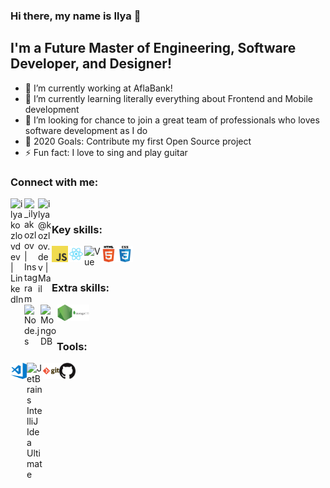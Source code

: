 ### Hi there, my name is Ilya 👋

## I'm a Future Master of Engineering, Software Developer, and Designer!
- 🔭 I’m currently working at AflaBank!
- 🌱 I’m currently learning literally everything about Frontend and Mobile development
- 👯 I’m looking for chance to join a great team of professionals who loves software development as I do
- 🥅 2020 Goals: Contribute my first Open Source project
- ⚡ Fun fact: I love to sing and play guitar

### Connect with me:

[<img align="left" alt="ilyakozlovdev | LinkedIn" width="22px" src="https://cdn.jsdelivr.net/npm/simple-icons@v3/icons/linkedin.svg" />][linkedin]
[<img align="left" alt="_ilyakozlov | Instagram" width="22px" src="https://cdn.jsdelivr.net/npm/simple-icons@v3/icons/instagram.svg" />][instagram]
<a href="mailto:ilya@kozlov.dev"><img align="left" alt="ilya@kozlov.dev | Mail" width="22px" src="https://cdn.iconscout.com/icon/free/png-512/mail-1138-827052.png" /></a>

<br />

### Key skills:

<a href="https://javascript.com">
  <img align="left" alt="JavaScript" width="26px" src="https://raw.githubusercontent.com/github/explore/80688e429a7d4ef2fca1e82350fe8e3517d3494d/topics/javascript/javascript.png" />
</a>
<a href="https://reactjs.org/">
  <img align="left" alt="React" width="26px" src="https://raw.githubusercontent.com/github/explore/80688e429a7d4ef2fca1e82350fe8e3517d3494d/topics/react/react.png" />
</a>
<a href="https://vuejs.org">
  <img align="left" alt="Vue" width="26px" src="https://upload.wikimedia.org/wikipedia/commons/thumb/9/95/Vue.js_Logo_2.svg/1200px-Vue.js_Logo_2.svg.png" />
</a>
<img align="left" alt="HTML5" width="26px" src="https://raw.githubusercontent.com/github/explore/80688e429a7d4ef2fca1e82350fe8e3517d3494d/topics/html/html.png" />
<img align="left" alt="CSS3" width="26px" src="https://raw.githubusercontent.com/github/explore/80688e429a7d4ef2fca1e82350fe8e3517d3494d/topics/css/css.png" />

<br />
<br />

### Extra skills:

<a href="https://dart.dev">
  <img align="left" alt="Node.js" width="26px" src="https://pbs.twimg.com/profile_images/993555605078994945/Yr-pWI4G.jpg" />
</a>
<a href="https://flutter.dev">
  <img align="left" alt="MongoDB" width="26px" src="https://strattonapps.com/wp-content/uploads/2020/02/flutter-logo-5086DD11C5-seeklogo.com_.png" />
</a>
<a href="https://nodejs.org/en/">
  <img align="left" alt="Node.js" width="26px" src="https://raw.githubusercontent.com/github/explore/80688e429a7d4ef2fca1e82350fe8e3517d3494d/topics/nodejs/nodejs.png" />
</a>
<a href="https://www.mongodb.com">
  <img align="left" alt="MongoDB" width="26px" src="https://raw.githubusercontent.com/github/explore/80688e429a7d4ef2fca1e82350fe8e3517d3494d/topics/mongodb/mongodb.png" />
</a>

<br />
<br />

### Tools:

<a href="https://code.visualstudio.com">
  <img align="left" alt="Visual Studio Code" width="26px" src="https://raw.githubusercontent.com/github/explore/80688e429a7d4ef2fca1e82350fe8e3517d3494d/topics/visual-studio-code/visual-studio-code.png" />
</a>
<a href="https://www.jetbrains.com">
  <img align="left" alt="JetBrains IntelliJ Idea Ultimate" width="26px" src="https://upload.wikimedia.org/wikipedia/commons/thumb/d/d5/IntelliJ_IDEA_Logo.svg/1024px-IntelliJ_IDEA_Logo.svg.png" />
</a>
<a href="https://github.com">
  <img align="left" alt="Git" width="26px" src="https://raw.githubusercontent.com/github/explore/80688e429a7d4ef2fca1e82350fe8e3517d3494d/topics/git/git.png" />
</a>
<a href="https://git-scm.com">
  <img align="left" alt="GitHub" width="26px" src="https://raw.githubusercontent.com/github/explore/78df643247d429f6cc873026c0622819ad797942/topics/github/github.png" />
</a>

[instagram]: https://instagram.com/_ilyakozlov
[linkedin]: https://linkedin.com/in/ilyakozlovdev
